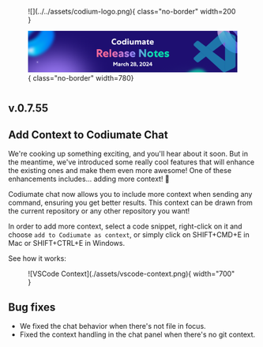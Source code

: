 <figure markdown="1">
![](../../assets/codium-logo.png){ class="no-border" width=200 }

![](./assets/VSCode%20release%20notes.png){ class="no-border" width=780}
</figure>

#
## v.0.7.55

## Add Context to Codiumate Chat

We're cooking up something exciting, and you'll hear about it soon. But in the meantime, we've introduced some really cool features that will enhance the existing ones and make them even more awesome! One of these enhancements includes... adding more context! 🍾

Codiumate chat now allows you to include more context when sending any command, ensuring you get better results. This context can be drawn from the current repository or any other repository you want!

In order to add more context, select a code snippet, right-click on it and choose `add to Codiumate as context`, or simply click on SHIFT+CMD+E in Mac or SHIFT+CTRL+E in Windows.

See how it works:

<figure markdown="1">
![VSCode Context](./assets/vscode-context.png){ width="700" }
</figure>

## Bug fixes

- We fixed the chat behavior when there's not file in focus.
- Fixed the context handling in the chat panel when there's no git context.
